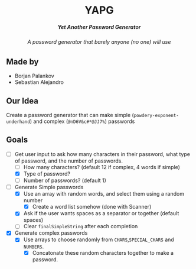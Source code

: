 <div align="center">
    <h1>YAPG</h1>
    <h5>Yet <i>Another</i> Password Generator</h5>
    <h6><i>A password generator that barely anyone (no one) will use</i></h6>
</div>

## Made by

* Borjan Palankov
* Sebastian Alejandro

## Our Idea

Create a password generator that can make simple (`powdery-exponent-underhand`) and complex (`@nD6V&c#*@JJ7%`) passwords

## Goals

- [ ] Get user input to ask how many characters in their password, what type of password, and the number of passwords.
  - [ ] How many characters? (default 12 if complex, 4 words if simple)
  - [x] Type of password?
  - [ ] Number of passwords? (default 1)
- [ ] Generate Simple passwords
  - [x] Use an array with random words, and select them using a random number
    - [x] Create a word list somehow (done with Scanner)
  - [x] Ask if the user wants spaces as a separator or together  (default spaces)
  - [ ] Clear `finalSimpleString` after each completion
- [x] Generate complex passwords
  - [x] Use arrays to choose randomly from `CHARS`,`SPECIAL_CHARS` and `NUMBERS`.
    - [x] Concatonate these random characters together to make a password.
